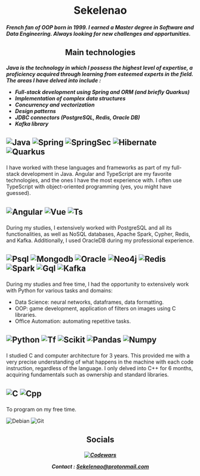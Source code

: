 <h1 align="center"> Sekelenao </h1>

<h5>

French fan of OOP born in 1999. I earned a Master degree in Software and Data Engineering. Always looking for new challenges and opportunities.

</h5>

<h2 align="center"> Main technologies </h2>

<h5>

  Java is the technology in which I possess the highest level of expertise, a proficiency acquired through learning from esteemed experts in the field. The areas I have delved into include :

  - Full-stack development using Spring and ORM (and briefly Quarkus)
  - Implementation of complex data structures
  - Concurrency and vectorization
  - Design patterns
  - JDBC connectors (PostgreSQL, Redis, Oracle DB)
  - Kafka library

<h2>

  ![Java](https://img.shields.io/badge/Java-ED8B00?style=for-the-badge&logo=openjdk&logoColor=white)
  ![Spring](https://img.shields.io/badge/Spring-6DB33F?style=for-the-badge&logo=spring&logoColor=white)
  ![SpringSec](https://img.shields.io/badge/Spring_Security-6DB33F?style=for-the-badge&logo=Spring-Security&logoColor=white)
  ![Hibernate](https://img.shields.io/badge/Hibernate-59666C?style=for-the-badge&logo=Hibernate&logoColor=white)
  ![Quarkus](https://img.shields.io/badge/Quarkus-4695EB.svg?style=for-the-badge&logo=Quarkus&logoColor=white)

</h2>

  I have worked with these languages and frameworks as part of my full-stack development in Java. Angular and TypeScript are my favorite technologies, and the ones I have the most experience with. I often use TypeScript with object-oriented programming (yes, you might have guessed).

  <h2>

  ![Angular](https://img.shields.io/badge/Angular-DD0031?style=for-the-badge&logo=angular&logoColor=white)
  ![Vue](https://img.shields.io/badge/Vue.js-4FC08D.svg?style=for-the-badge&logo=vuedotjs&logoColor=white)
  ![Ts](https://img.shields.io/badge/TypeScript-007ACC?style=for-the-badge&logo=typescript&logoColor=white)

</h2>

  During my studies, I extensively worked with PostgreSQL and all its functionalities, as well as NoSQL databases, Apache Spark, Cypher, Redis, and Kafka. Additionally, I used OracleDB during my professional experience.

<h2>
  
  ![Psql](https://img.shields.io/badge/PostgreSQL-4169E1.svg?style=for-the-badge&logo=PostgreSQL&logoColor=white)
  ![Mongodb](https://img.shields.io/badge/MongoDB-4EA94B?style=for-the-badge&logo=mongodb&logoColor=white)
  ![Oracle](https://img.shields.io/badge/Oracle-F80000.svg?style=for-the-badge&logo=Oracle&logoColor=white)
  ![Neo4j](https://img.shields.io/badge/Neo4j-018bff?style=for-the-badge&logo=neo4j&logoColor=white)
  ![Redis](https://img.shields.io/badge/redis-%23DD0031.svg?&style=for-the-badge&logo=redis&logoColor=white)
  ![Spark](https://img.shields.io/badge/Apache%20Spark-E25A1C.svg?style=for-the-badge&logo=Apache-Spark&logoColor=white)
  ![Gql](https://img.shields.io/badge/GraphQL-E10098.svg?style=for-the-badge&logo=GraphQL&logoColor=white)
  ![Kafka](https://img.shields.io/badge/Apache%20Kafka-231F20.svg?style=for-the-badge&logo=Apache-Kafka&logoColor=white)

</h2>
  
  During my studies and free time, I had the opportunity to extensively work with Python for various tasks and domains:
  
  - Data Science: neural networks, dataframes, data formatting.
  - OOP: game development, application of filters on images using C libraries.
  - Office Automation: automating repetitive tasks.

<h2>
  
  ![Python](https://img.shields.io/badge/Python-3776AB.svg?style=for-the-badge&logo=Python&logoColor=white)
  ![Tf](https://img.shields.io/badge/TensorFlow-FF6F00?style=for-the-badge&logo=tensorflow&logoColor=white)
  ![Scikit](https://img.shields.io/badge/scikitlearn-F7931E.svg?style=for-the-badge&logo=scikit-learn&logoColor=white)
  ![Pandas](https://img.shields.io/badge/pandas-150458.svg?style=for-the-badge&logo=pandas&logoColor=white)
  ![Numpy](https://img.shields.io/badge/NumPy-013243.svg?style=for-the-badge&logo=NumPy&logoColor=white)

</h2>

  I studied C and computer architecture for 3 years. This provided me with a very precise understanding of what happens in the machine with each code instruction, regardless of the language. I only delved into C++ for 6 months, acquiring fundamentals such as ownership and standard libraries.

<h2>
  
  ![C](https://img.shields.io/badge/C-00599C?style=for-the-badge&logo=c&logoColor=white)
  ![Cpp](https://img.shields.io/badge/C%2B%2B-00599C?style=for-the-badge&logo=c%2B%2B&logoColor=white)

</h2>
  
  To program on my free time.
  
  ![Debian](https://img.shields.io/badge/Debian-A81D33?style=for-the-badge&logo=debian&logoColor=white)
  ![Git](https://img.shields.io/badge/GIT-E44C30?style=for-the-badge&logo=git&logoColor=white)


</h5>

<h2 align="center"> Socials </h2>

<h5 align="center">

  [![Codewars](https://img.shields.io/badge/Codewars-B1361E?style=for-the-badge&logo=Codewars&logoColor=white)](https://www.codewars.com/users/Sekelenao)

  Contact : Sekelenao@protonmail.com
  
</h5>

